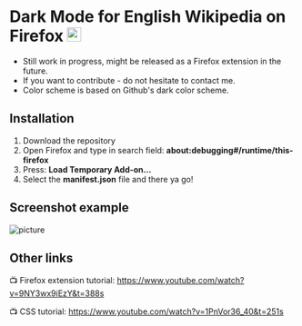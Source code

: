 # Dark Mode for English Wikipedia on Firefox <img src="https://github.com/alfredhirschfeld/Dark-Mode-Wikipedia/blob/master/darkwiki_icon.png" width="25" height="25">

* Still work in progress, might be released as a Firefox extension in the future.
* If you want to contribute - do not hesitate to contact me.
* Color scheme is based on Github's dark color scheme.

## Installation

1. Download the repository
2. Open Firefox and type in search field: **about:debugging#/runtime/this-firefox**
3. Press: **Load Temporary Add-on...**
4. Select the **manifest.json** file and there ya go!

## Screenshot example
![picture](https://github.com/alfredhirschfeld/Dark-Mode-Wikipedia/blob/master/screenshot.png)

## Other links

📺 Firefox extension tutorial: https://www.youtube.com/watch?v=9NY3wx9iEzY&t=388s

📺 CSS tutorial: https://www.youtube.com/watch?v=1PnVor36_40&t=251s
